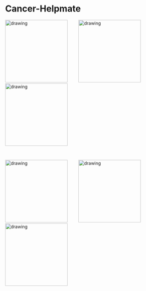 # Cancer-Helpmate

<div width="100%">
<img src="https://user-images.githubusercontent.com/51316224/203553141-0f8ca3ec-79af-4432-b885-2c5d120fe838.jpg" alt="drawing" width="200" margin:"20" />
&nbsp;
&nbsp;
&nbsp;
&nbsp;
<img src="https://user-images.githubusercontent.com/51316224/203552408-e2dc8805-6ea5-49fa-82a9-a5d1defbca07.jpg" alt="drawing" width="200"/>
&nbsp;
&nbsp;
&nbsp;
&nbsp;
<img src="https://user-images.githubusercontent.com/51316224/203552404-91285255-eaa0-41b7-9890-4f5b1d79d3db.jpg" alt="drawing" width="200"/>

</div>

&nbsp;
&nbsp;
&nbsp;
&nbsp;

<div>
<img src="https://user-images.githubusercontent.com/51316224/203552401-38055021-f602-4a3b-93d5-1f6c99ad0d8e.jpg" alt="drawing" width="200"/>
&nbsp;
&nbsp;
&nbsp;
&nbsp;
<img src="https://user-images.githubusercontent.com/51316224/203552418-1af837f2-dde7-4a6b-8585-c4bc6ef5062c.jpg" alt="drawing" width="200"/>
&nbsp;
&nbsp;
&nbsp;
&nbsp;
<img src="https://user-images.githubusercontent.com/51316224/203552397-efd74d70-c36d-4b70-ad02-5a515553b8a0.jpg" alt="drawing" width="200"/>
</div>
